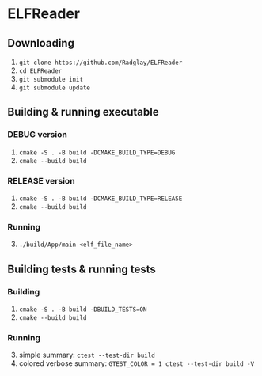 # ELFReader

## Downloading
1) `git clone https://github.com/Radglay/ELFReader`
2) `cd ELFReader`
3) `git submodule init`
4) `git submodule update`

## Building & running executable
### DEBUG version
1) `cmake -S . -B build -DCMAKE_BUILD_TYPE=DEBUG`
2) `cmake --build build`
### RELEASE version
1) `cmake -S . -B build -DCMAKE_BUILD_TYPE=RELEASE`
2) `cmake --build build`

### Running
3) `./build/App/main <elf_file_name>`

## Building tests & running tests
### Building
1) `cmake -S . -B build -DBUILD_TESTS=ON`
2) `cmake --build build`

### Running
3) simple summary: `ctest --test-dir build`
4) colored verbose summary: `GTEST_COLOR = 1 ctest --test-dir build -V`
